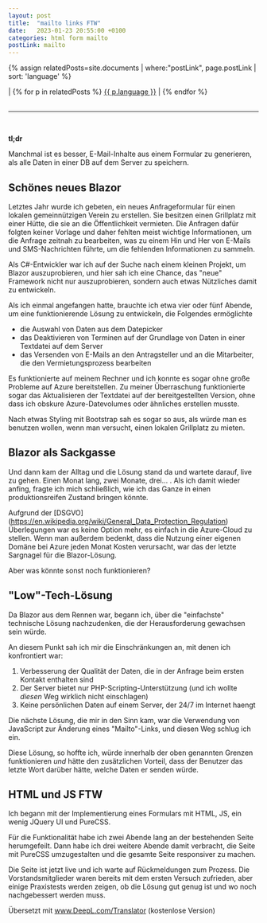 ```yaml
---
layout: post
title:  "mailto links FTW"
date:   2023-01-23 20:55:00 +0100
categories: html form mailto 
postLink: mailto
---
```

{% assign relatedPosts=site.documents | where:"postLink", page.postLink | sort: 'language' %}

<div class="language">
|
    {% for p in relatedPosts %}
      <a class="{{ p.language }}" href="{{ site.base-url }}{{ p.url }}">{{ p.language }}</a> |
    {% endfor %}
</div><br/>
<hr>
<br/>

**tl;dr**

Manchmal ist es besser, E-Mail-Inhalte aus einem Formular zu generieren, als alle Daten in einer DB auf dem Server zu speichern.

## Schönes neues Blazor

Letztes Jahr wurde ich gebeten, ein neues Anfrageformular für einen lokalen gemeinnützigen Verein zu erstellen. Sie besitzen einen Grillplatz mit einer Hütte, die sie an die Öffentlichkeit vermieten. Die Anfragen dafür folgten keiner Vorlage und daher fehlten meist wichtige Informationen, um die Anfrage zeitnah zu bearbeiten, was zu einem Hin und Her von E-Mails und SMS-Nachrichten führte, um die fehlenden Informationen zu sammeln.

Als C#-Entwickler war ich auf der Suche nach einem kleinen Projekt, um Blazor auszuprobieren, und hier sah ich eine Chance, das "neue" Framework nicht nur auszuprobieren, sondern auch etwas Nützliches damit zu entwickeln.

Als ich einmal angefangen hatte, brauchte ich etwa vier oder fünf Abende, um eine funktionierende Lösung zu entwickeln, die Folgendes ermöglichte

- die Auswahl von Daten aus dem Datepicker
- das Deaktivieren von Terminen auf der Grundlage von Daten in einer Textdatei auf dem Server
- das Versenden von E-Mails an den Antragsteller und an die Mitarbeiter, die den Vermietungsprozess bearbeiten

Es funktionierte auf meinem Rechner und ich konnte es sogar ohne große Probleme auf Azure bereitstellen.
Zu meiner Überraschung funktionierte sogar das Aktualisieren der Textdatei auf der bereitgestellten Version, ohne dass ich obskure Azure-Datevolumes oder ähnliches erstellen musste.

Nach etwas Styling mit Bootstrap sah es sogar so aus, als würde man es benutzen wollen, wenn man versucht, einen lokalen Grillplatz zu mieten.

## Blazor als Sackgasse

Und dann kam der Alltag und die Lösung stand da und wartete darauf, live zu gehen. Einen Monat lang, zwei Monate, drei... . Als ich damit wieder anfing, fragte ich mich schließlich, wie ich das Ganze in einen produktionsreifen Zustand bringen könnte.

Aufgrund der [DSGVO] (https://en.wikipedia.org/wiki/General_Data_Protection_Regulation) Überlegungen war es keine Option mehr, es einfach in die Azure-Cloud zu stellen. Wenn man außerdem bedenkt, dass die Nutzung einer eigenen Domäne bei Azure jeden Monat Kosten verursacht, war das der letzte Sargnagel für die Blazor-Lösung.

Aber was könnte sonst noch funktionieren?

## "Low"-Tech-Lösung

Da Blazor aus dem Rennen war, begann ich, über die "einfachste" technische Lösung nachzudenken, die der Herausforderung gewachsen sein würde.

An diesem Punkt sah ich mir die Einschränkungen an, mit denen ich konfrontiert war:

1. Verbesserung der Qualität der Daten, die in der Anfrage beim ersten Kontakt enthalten sind
2. Der Server bietet nur PHP-Scripting-Unterstützung (und ich wollte _diesen_ Weg wirklich nicht einschlagen)
3. Keine persönlichen Daten auf einem Server, der 24/7 im Internet haengt 

Die nächste Lösung, die mir in den Sinn kam, war die Verwendung von JavaScript zur Änderung eines "Mailto"-Links, und diesen Weg schlug ich ein.

Diese Lösung, so hoffte ich, würde innerhalb der oben genannten Grenzen funktionieren _und_ hätte den zusätzlichen Vorteil, dass der Benutzer das letzte Wort darüber hätte, welche Daten er senden würde.

## HTML und JS FTW

Ich begann mit der Implementierung eines Formulars mit HTML, JS, ein wenig JQuery UI und PureCSS.

Für die Funktionalität habe ich zwei Abende lang an der bestehenden Seite herumgefeilt. Dann habe ich drei weitere Abende damit verbracht, die Seite mit PureCSS umzugestalten und die gesamte Seite responsiver zu machen.

Die Seite ist jetzt live und ich warte auf Rückmeldungen zum Prozess. Die Vorstandsmitglieder waren bereits mit dem ersten Versuch zufrieden, aber einige Praxistests werden zeigen, ob die Lösung gut genug ist und wo noch nachgebessert werden muss.

Übersetzt mit www.DeepL.com/Translator (kostenlose Version)
